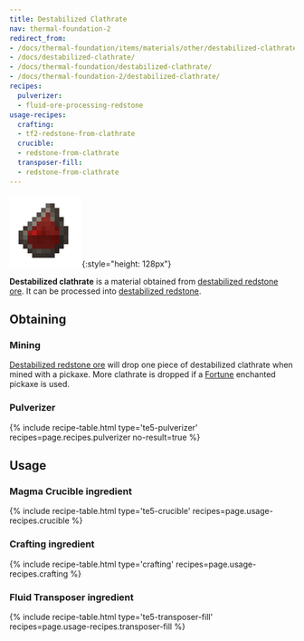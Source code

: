 ```yaml
---
title: Destabilized Clathrate
nav: thermal-foundation-2
redirect_from:
- /docs/thermal-foundation/items/materials/other/destabilized-clathrate/
- /docs/destabilized-clathrate/
- /docs/thermal-foundation/destabilized-clathrate/
- /docs/thermal-foundation-2/destabilized-clathrate/
recipes:
  pulverizer:
  - fluid-ore-processing-redstone
usage-recipes:
  crafting:
  - tf2-redstone-from-clathrate
  crucible:
  - redstone-from-clathrate
  transposer-fill:
  - redstone-from-clathrate
---
```


![Destabilized clathrate](/assets/images/thermal-foundation-2/clathrate-redstone.gif){:style="height: 128px"}


**Destabilized clathrate** is a material obtained from [destabilized redstone
ore](/docs/1.12/thermal-foundation-2/destabilized-redstone-ore/). It can be processed into [destabilized
redstone](/docs/1.12/thermal-foundation-2/destabilized-redstone/).


Obtaining
---------

### Mining
[Destabilized redstone ore](/docs/1.12/thermal-foundation-2/destabilized-redstone-ore/) will drop one
piece of destabilized clathrate when mined with a pickaxe. More clathrate is
dropped if a [Fortune](https://minecraft.gamepedia.com/Fortune) enchanted
pickaxe is used.

### Pulverizer
{% include recipe-table.html type='te5-pulverizer' recipes=page.recipes.pulverizer no-result=true %}


Usage
-----

### Magma Crucible ingredient
{% include recipe-table.html type='te5-crucible' recipes=page.usage-recipes.crucible %}

### Crafting ingredient
{% include recipe-table.html type='crafting' recipes=page.usage-recipes.crafting %}

### Fluid Transposer ingredient
{% include recipe-table.html type='te5-transposer-fill' recipes=page.usage-recipes.transposer-fill %}
